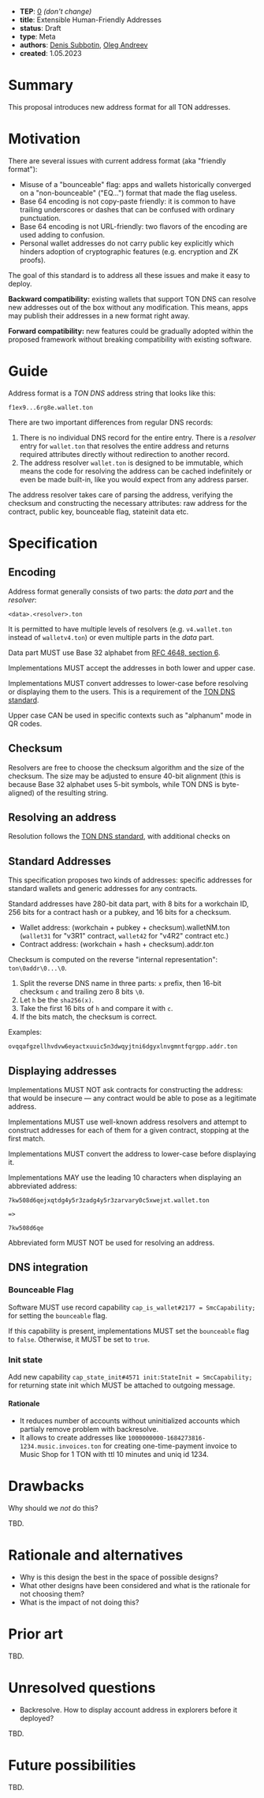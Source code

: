 - **TEP**: [0](https://github.com/ton-blockchain/TEPs/pull/0) *(don't change)*
- **title**: Extensible Human-Friendly Addresses
- **status**: Draft
- **type**: Meta
- **authors**: [Denis Subbotin](https://github.com/mr-tron), [Oleg Andreev](https://github.com/oleganza)
- **created**: 1.05.2023

# Summary

This proposal introduces new address format for all TON addresses.

# Motivation

There are several issues with current address format (aka "friendly format"):

* Misuse of a "bounceable" flag: apps and wallets historically converged on a "non-bounceable" ("EQ...") format that made the flag useless.
* Base 64 encoding is not copy-paste friendly: it is common to have trailing underscores or dashes that can be confused with ordinary punctuation.
* Base 64 encoding is not URL-friendly: two flavors of the encoding are used adding to confusion.
* Personal wallet addresses do not carry public key explicitly which hinders adoption of cryptographic features (e.g. encryption and ZK proofs).

The goal of this standard is to address all these issues and make it easy to deploy.

**Backward compatibility:** existing wallets that support TON DNS can resolve new addresses out of the box without any modification. This means, apps may publish their addresses in a new format right away.

**Forward compatibility:** new features could be gradually adopted within the proposed framework without breaking compatibility with existing software.

# Guide

Address format is a _TON DNS_ address string that looks like this:

```
f1ex9...6rg8e.wallet.ton
```

There are two important differences from regular DNS records:

1. There is no individual DNS record for the entire entry. There is a _resolver_ entry for `wallet.ton` that resolves the entire address and returns required attributes directly without redirection to another record.
2. The address resolver `wallet.ton` is designed to be immutable, which means the code for resolving the address can be cached indefinitely or even be made built-in, like you would expect from any address parser.

The address resolver takes care of parsing the address, verifying the checksum and constructing the necessary attributes: raw address for the contract, public key, bounceable flag, stateinit data etc.


# Specification

## Encoding

Address format generally consists of two parts: the *data part* and the *resolver*:

```
<data>.<resolver>.ton
```

It is permitted to have multiple levels of resolvers (e.g. `v4.wallet.ton` instead of `walletv4.ton`) or even multiple parts in the *data* part.

Data part MUST use Base 32 alphabet from [RFC 4648, section 6](https://datatracker.ietf.org/doc/html/rfc4648#section-6).

Implementations MUST accept the addresses in both lower and upper case.

Implementations MUST convert addresses to lower-case before resolving or displaying them to the users. This is a requirement of the [TON DNS standard](https://github.com/ton-blockchain/TEPs/blob/master/text/0081-dns-standard.md).

Upper case CAN be used in specific contexts such as "alphanum" mode in QR codes.

## Checksum

Resolvers are free to choose the checksum algorithm and the size of the checksum. 
The size may be adjusted to ensure 40-bit alignment (this is because Base 32 alphabet uses 5-bit symbols, while TON DNS is byte-aligned) of the resulting string.

## Resolving an address

Resolution follows the [TON DNS standard](https://github.com/ton-blockchain/TEPs/blob/master/text/0081-dns-standard.md), with additional checks on 

## Standard Addresses

This specification proposes two kinds of addresses: specific addresses for standard wallets and generic addresses for any contracts.

Standard addresses have 280-bit data part, with 8 bits for a workchain ID, 256 bits for a contract hash or a pubkey, and 16 bits for a checksum.

* Wallet address: (workchain + pubkey + checksum).walletNM.ton (`wallet31` for "v3R1" contract, `wallet42` for "v4R2" contract etc.)
* Contract address: (workchain + hash + checksum).addr.ton

Checksum is computed on the reverse "internal representation": `ton\0addr\0...\0`.

1. Split the reverse DNS name in three parts: `x` prefix, then 16-bit checksum `c` and trailing zero 8 bits `\0`.
2. Let `h` be the `sha256(x)`.
3. Take the first 16 bits of `h` and compare it with `c`.
4. If the bits match, the checksum is correct.

Examples:

`ovqqafgzellhvdvw6eyactxuuic5n3dwqyjtni6dgyxlnvgmntfqrgpp.addr.ton`


## Displaying addresses

Implementations MUST NOT ask contracts for constructing the address: that would be insecure — any contract would be able to pose as a legitimate address.

Implementations MUST use well-known address resolvers and attempt to construct addresses for each of them for a given contract, stopping at the first match.

Implementations MUST convert the address to lower-case before displaying it.

Implementations MAY use the leading 10 characters when displaying an abbreviated address:

```
7kw508d6qejxqtdg4y5r3zadg4y5r3zarvary0c5xwejxt.wallet.ton

=>

7kw508d6qe
```

Abbreviated form MUST NOT be used for resolving an address.


## DNS integration

### Bounceable Flag

Software MUST use record capability `cap_is_wallet#2177 = SmcCapability;` for setting the `bounceable` flag. 

If this capability is present, implementations MUST set the `bounceable` flag to `false`. Otherwise, it MUST be set to `true`. 

### Init state

Add new capability `cap_state_init#4571 init:StateInit = SmcCapability;` for returning state init which MUST be attached to outgoing message. 

#### Rationale 

- It reduces number of accounts without uninitialized accounts which partialy remove problem with backresolve.
- It allows to create addresses like `1000000000-1684273816-1234.music.invoices.ton` for creating one-time-payment invoice to Music Shop for 1 TON with ttl 10 minutes and uniq id 1234.

# Drawbacks

Why should we *not* do this?

TBD.

# Rationale and alternatives

- Why is this design the best in the space of possible designs?
- What other designs have been considered and what is the rationale for not choosing them?
- What is the impact of not doing this?

# Prior art

TBD.

# Unresolved questions

* Backresolve. How to display account address in explorers before it deployed?

TBD.

# Future possibilities

TBD.
